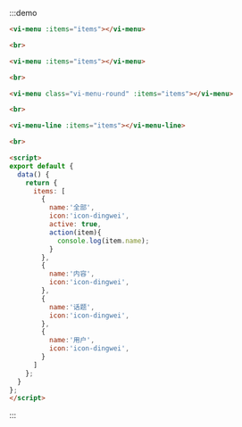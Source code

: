 :::demo
```html
<vi-menu :items="items"></vi-menu>

<br>

<vi-menu :items="items"></vi-menu>

<br>

<vi-menu class="vi-menu-round" :items="items"></vi-menu>

<br>

<vi-menu-line :items="items"></vi-menu-line>

<br>

<script>
export default {
  data() {
    return {
      items: [
        {
          name:'全部',
          icon:'icon-dingwei',
          active: true,
          action(item){
            console.log(item.name);
          }
        },
        {
          name:'内容',
          icon:'icon-dingwei',
        },
        {
          name:'话题',
          icon:'icon-dingwei',
        },
        {
          name:'用户',
          icon:'icon-dingwei',
        }
      ]
    };
  }
};
</script>
```
:::

<style lang="scss">
@import "view-ui/menu/round.scss";
.vi-menu {
   height: 50px;
   box-shadow: 0 2px 5px #f3f3f3;
}
</style>
